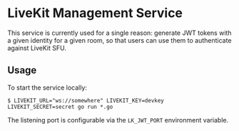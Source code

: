 # LiveKit Management Service

This service is currently used for a single reason: generate JWT tokens with a given identity for a given room, so that users can use them to authenticate against LiveKit SFU.

## Usage

To start the service locally:

```
$ LIVEKIT_URL="ws://somewhere" LIVEKIT_KEY=devkey LIVEKIT_SECRET=secret go run *.go
```

The listening port is configurable via the `LK_JWT_PORT` environment variable.